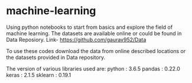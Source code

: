 # machine-learning
Using python notebooks to start from basics and explore the field of machine learning.
The datasets are available online or could be found in Data Reposiory.
Link- https://github.com/gaurav952/Data

To use these codes download the data from online described locations or the datasets provided in Data repository.


The version of various libraries used are:
python : 3.6.5
pandas : 0.22.0 
keras : 2.1.5 
sklearn : 0.19.1
